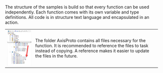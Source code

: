 The structure of the samples is build so that every function can be used independently. Each function comes with its own variable and type definitions. All code is in structure text language and encapsulated in an action.

<table>
    <tr>
        <td>
            <img src="./images/structure_navigation.png" />
        </td>
        <td>
            The folder AxisProto contains all files necessary for the function. It is recommended to reference the files to task instead of copying. A reference makes it easier to update the files in the future.
        </td>
    </tr>
</table>

